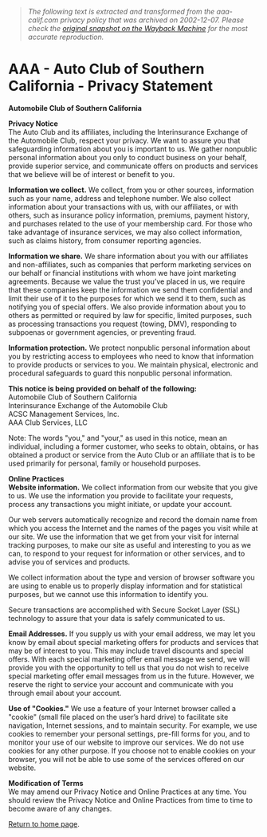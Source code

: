 > *The following text is extracted and transformed from the aaa-calif.com privacy policy that was archived on 2002-12-07. Please check the [original snapshot on the Wayback Machine](https://web.archive.org/web/20021207095452id_/http%3A//www.aaa-calif.com/privacy.asp) for the most accurate reproduction.*

# AAA - Auto Club of Southern California - Privacy Statement

**Automobile Club of Southern California**

**Privacy Notice**  
The Auto Club and its affiliates, including the Interinsurance Exchange of the Automobile Club, respect your privacy. We want to assure you that safeguarding information about you is important to us. We gather nonpublic personal information about you only to conduct business on your behalf, provide superior service, and communicate offers on products and services that we believe will be of interest or benefit to you. 

**Information we collect.** We collect, from you or other sources, information such as your name, address and telephone number. We also collect information about your transactions with us, with our affiliates, or with others, such as insurance policy information, premiums, payment history, and purchases related to the use of your membership card. For those who take advantage of insurance services, we may also collect information, such as claims history, from consumer reporting agencies. 

**Information we share.** We share information about you with our affiliates and non-affiliates, such as companies that perform marketing services on our behalf or financial institutions with whom we have joint marketing agreements. Because we value the trust you’ve placed in us, we require that these companies keep the information we send them confidential and limit their use of it to the purposes for which we send it to them, such as notifying you of special offers. We also provide information about you to others as permitted or required by law for specific, limited purposes, such as processing transactions you request (towing, DMV), responding to subpoenas or government agencies, or preventing fraud. 

**Information protection.** We protect nonpublic personal information about you by restricting access to employees who need to know that information to provide products or services to you. We maintain physical, electronic and procedural safeguards to guard this nonpublic personal information. 

**This notice is being provided on behalf of the following:**  
Automobile Club of Southern California  
Interinsurance Exchange of the Automobile Club  
ACSC Management Services, Inc.  
AAA Club Services, LLC 

Note: The words "you," and "your," as used in this notice, mean an individual, including a former customer, who seeks to obtain, obtains, or has obtained a product or service from the Auto Club or an affiliate that is to be used primarily for personal, family or household purposes. 

**Online Practices**  
**Website information.** We collect information from our website that you give to us. We use the information you provide to facilitate your requests, process any transactions you might initiate, or update your account. 

Our web servers automatically recognize and record the domain name from which you access the Internet and the names of the pages you visit while at our site. We use the information that we get from your visit for internal tracking purposes, to make our site as useful and interesting to you as we can, to respond to your request for information or other services, and to advise you of services and products. 

We collect information about the type and version of browser software you are using to enable us to properly display information and for statistical purposes, but we cannot use this information to identify you. 

Secure transactions are accomplished with Secure Socket Layer (SSL) technology to assure that your data is safely communicated to us. 

**Email Addresses.** If you supply us with your email address, we may let you know by email about special marketing offers for products and services that may be of interest to you. This may include travel discounts and special offers. With each special marketing offer email message we send, we will provide you with the opportunity to tell us that you do not wish to receive special marketing offer email messages from us in the future. However, we reserve the right to service your account and communicate with you through email about your account. 

**Use of "Cookies."** We use a feature of your Internet browser called a "cookie" (small file placed on the user’s hard drive) to facilitate site navigation, Internet sessions, and to maintain security. For example, we use cookies to remember your personal settings, pre-fill forms for you, and to monitor your use of our website to improve our services. We do not use cookies for any other purpose. If you choose not to enable cookies on your browser, you will not be able to use some of the services offered on our website. 

**Modification of Terms**  
We may amend our Privacy Notice and Online Practices at any time. You should review the Privacy Notice and Online Practices from time to time to become aware of any changes. 

[Return to home page](). 
